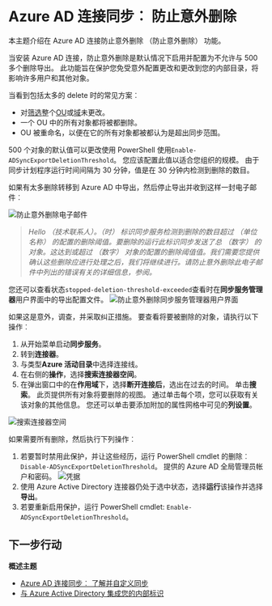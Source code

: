 <properties
   pageTitle="Azure AD 连接同步︰ 防止意外删除 |Microsoft Azure"
   description="本主题介绍在 Azure AD 连接防止意外删除 （防止意外删除） 功能。"
   services="active-directory"
   documentationCenter=""
   authors="AndKjell"
   manager="femila"
   editor=""/>

<tags
   ms.service="active-directory"
   ms.devlang="na"
   ms.topic="article"
   ms.tgt_pltfrm="na"
   ms.workload="identity"
   ms.date="09/01/2016"
   ms.author="billmath"/>

# <a name="azure-ad-connect-sync-prevent-accidental-deletes"></a>Azure AD 连接同步︰ 防止意外删除
本主题介绍在 Azure AD 连接防止意外删除 （防止意外删除） 功能。

当安装 Azure AD 连接，防止意外删除是默认情况下启用并配置为不允许与 500 多个删除导出。 此功能旨在保护您免受意外配置更改和更改到您的内部目录，将影响许多用户和其他对象。

当看到包括太多的 delete 时的常见方案︰

- 对[筛选](active-directory-aadconnectsync-configure-filtering.md)整个[OU](active-directory-aadconnectsync-configure-filtering.md#organizational-unitbased-filtering)或[域](active-directory-aadconnectsync-configure-filtering.md#domain-based-filtering)未更改。
- 一个 OU 中的所有对象都将被都删除。
- OU 被重命名，以便在它的所有对象都被都认为是超出同步范围。

500 个对象的默认值可以更改使用 PowerShell 使用`Enable-ADSyncExportDeletionThreshold`。 您应该配置此值以适合您组织的规模。 由于同步计划程序运行时间间隔为 30 分钟，值是在 30 分钟内检测到删除的数目。

如果有太多删除转移到 Azure AD 中导出，然后停止导出并收到这样一封电子邮件︰

![防止意外删除电子邮件](./media/active-directory-aadconnectsync-feature-prevent-accidental-deletes/email.png)

> *Hello （技术联系人）。（时） 标识同步服务检测到删除的数目超过 （单位名称） 的配置的删除阈值。要删除的运行此标识同步发送了总 （数字） 的对象。这达到或超过 （数字） 对象的配置的删除阈值值。我们需要您提供确认这些删除应进行处理之后，我们将继续进行。请防止意外删除此电子邮件中列出的错误有关的详细信息，参阅。*

您还可以查看状态`stopped-deletion-threshold-exceeded`查看时在**同步服务管理器**用户界面中的导出配置文件。
![防止意外删除同步服务管理器用户界面](./media/active-directory-aadconnectsync-feature-prevent-accidental-deletes/syncservicemanager.png)

如果这是意外，调查，并采取纠正措施。 要查看将要被删除的对象，请执行以下操作︰

1. 从开始菜单启动**同步服务**。
2. 转到**连接器**。
3. 与类型**Azure 活动目录**中选择连接线。
4. 在右侧的**操作**，选择**搜索连接器空间**。
5. 在弹出窗口中的在**作用域**下，选择**断开连接后**，选出在过去的时间。 单击**搜索**。 此页提供所有对象将要删除的视图。 通过单击每个项，您可以获取有关该对象的其他信息。 您还可以单击要添加附加的属性网格中可见的**列设置**。

![搜索连接器空间](./media/active-directory-aadconnectsync-feature-prevent-accidental-deletes/searchcs.png)

如果需要所有删除，然后执行下列操作︰

1. 若要暂时禁用此保护，并让这些经历，运行 PowerShell cmdlet 的删除︰ `Disable-ADSyncExportDeletionThreshold`。 提供的 Azure AD 全局管理员帐户和密码。
![凭据](./media/active-directory-aadconnectsync-feature-prevent-accidental-deletes/credentials.png)
2. 使用 Azure Active Directory 连接器仍处于选中状态，选择**运行**该操作并选择**导出**。
3. 若要重新启用保护，运行 PowerShell cmdlet: `Enable-ADSyncExportDeletionThreshold`。

## <a name="next-steps"></a>下一步行动

**概述主题**

- [Azure AD 连接同步︰ 了解并自定义同步](active-directory-aadconnectsync-whatis.md)
- [与 Azure Active Directory 集成您的内部标识](active-directory-aadconnect.md)
